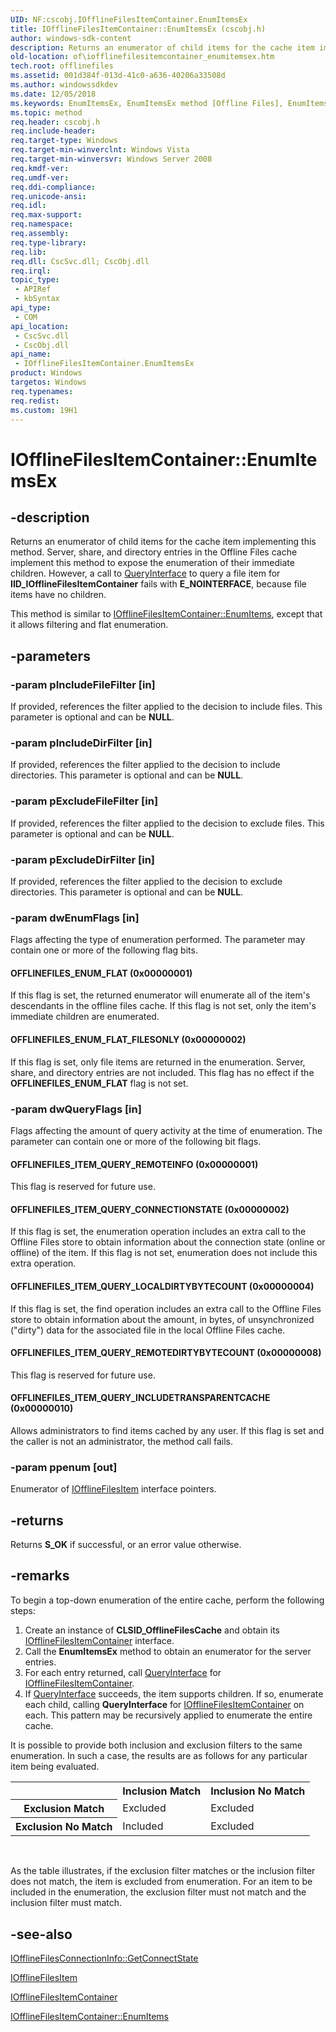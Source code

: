 ```yaml
---
UID: NF:cscobj.IOfflineFilesItemContainer.EnumItemsEx
title: IOfflineFilesItemContainer::EnumItemsEx (cscobj.h)
author: windows-sdk-content
description: Returns an enumerator of child items for the cache item implementing this method.
old-location: of\iofflinefilesitemcontainer_enumitemsex.htm
tech.root: offlinefiles
ms.assetid: 001d384f-013d-41c0-a636-40206a33508d
ms.author: windowssdkdev
ms.date: 12/05/2018
ms.keywords: EnumItemsEx, EnumItemsEx method [Offline Files], EnumItemsEx method [Offline Files],IOfflineFilesItemContainer interface, IOfflineFilesItemContainer interface [Offline Files],EnumItemsEx method, IOfflineFilesItemContainer.EnumItemsEx, IOfflineFilesItemContainer::EnumItemsEx, OFFLINEFILES_ENUM_FLAT, OFFLINEFILES_ENUM_FLAT_FILESONLY, OFFLINEFILES_ITEM_QUERY_CONNECTIONSTATE, OFFLINEFILES_ITEM_QUERY_INCLUDETRANSPARENTCACHE, OFFLINEFILES_ITEM_QUERY_LOCALDIRTYBYTECOUNT, OFFLINEFILES_ITEM_QUERY_REMOTEDIRTYBYTECOUNT, OFFLINEFILES_ITEM_QUERY_REMOTEINFO, cscobj/IOfflineFilesItemContainer::EnumItemsEx, of.iofflinefilesitemcontainer_enumitemsex
ms.topic: method
req.header: cscobj.h
req.include-header: 
req.target-type: Windows
req.target-min-winverclnt: Windows Vista
req.target-min-winversvr: Windows Server 2008
req.kmdf-ver: 
req.umdf-ver: 
req.ddi-compliance: 
req.unicode-ansi: 
req.idl: 
req.max-support: 
req.namespace: 
req.assembly: 
req.type-library: 
req.lib: 
req.dll: CscSvc.dll; CscObj.dll
req.irql: 
topic_type:
 - APIRef
 - kbSyntax
api_type:
 - COM
api_location:
 - CscSvc.dll
 - CscObj.dll
api_name:
 - IOfflineFilesItemContainer.EnumItemsEx
product: Windows
targetos: Windows
req.typenames: 
req.redist: 
ms.custom: 19H1
---
```


# IOfflineFilesItemContainer::EnumItemsEx


## -description


Returns an enumerator of child items for the cache item implementing this method. Server, share, and directory entries in the Offline Files cache implement this method to expose the enumeration of their immediate children.  However, a call to <a href="https://docs.microsoft.com/windows/desktop/api/unknwn/nf-unknwn-iunknown-queryinterface(q_)">QueryInterface</a> to query a file item for <b>IID_IOfflineFilesItemContainer</b> fails with <b>E_NOINTERFACE</b>, because file items have no children.

This method is similar to <a href="https://docs.microsoft.com/previous-versions/windows/desktop/api/cscobj/nf-cscobj-iofflinefilesitemcontainer-enumitems">IOfflineFilesItemContainer::EnumItems</a>, except that it allows filtering and flat enumeration.


## -parameters




### -param pIncludeFileFilter [in]

If provided, references the filter applied to the decision to include files.  This parameter is optional and can be <b>NULL</b>.


### -param pIncludeDirFilter [in]

If provided, references the filter applied to the decision to include directories.  This parameter is optional and can be <b>NULL</b>.


### -param pExcludeFileFilter [in]

If provided, references the filter applied to the decision to exclude files.  This parameter is optional and can be <b>NULL</b>.


### -param pExcludeDirFilter [in]

If provided, references the filter applied to the decision to exclude directories.  This parameter is optional and can be <b>NULL</b>.


### -param dwEnumFlags [in]

Flags affecting the type of enumeration performed.  The parameter may contain one or more of the following flag bits.



#### OFFLINEFILES_ENUM_FLAT (0x00000001)

If this flag is set, the returned enumerator will enumerate all of the item's descendants in the offline files cache.  If this flag is not set, only the item's immediate children are enumerated.



#### OFFLINEFILES_ENUM_FLAT_FILESONLY (0x00000002)

If this flag is set, only file items are returned in the enumeration.  Server, share, and directory entries are not included.  This flag has no effect if the <b>OFFLINEFILES_ENUM_FLAT</b> flag is not set.


### -param dwQueryFlags [in]

Flags affecting the amount of query activity at the time of enumeration.  The parameter can contain one or more of the following bit flags.



#### OFFLINEFILES_ITEM_QUERY_REMOTEINFO (0x00000001)

This flag is reserved for future use.



#### OFFLINEFILES_ITEM_QUERY_CONNECTIONSTATE (0x00000002)

If this flag is set, the enumeration operation includes an extra call to the Offline Files store to obtain information about the connection state (online or offline) of the item.  If this flag is not set, enumeration does not include this extra operation.



#### OFFLINEFILES_ITEM_QUERY_LOCALDIRTYBYTECOUNT (0x00000004)

If this flag is set, the find operation includes an extra call to the Offline Files store to obtain information about the amount, in bytes, of unsynchronized ("dirty") data for the associated file in the local Offline Files cache.



#### OFFLINEFILES_ITEM_QUERY_REMOTEDIRTYBYTECOUNT (0x00000008)

This flag is reserved for future use.



#### OFFLINEFILES_ITEM_QUERY_INCLUDETRANSPARENTCACHE (0x00000010)

Allows administrators to find items cached by any user. If this flag is set and the caller is not an administrator, the method call fails.


### -param ppenum [out]

Enumerator of <a href="https://docs.microsoft.com/previous-versions/windows/desktop/api/cscobj/nn-cscobj-iofflinefilesitem">IOfflineFilesItem</a> interface pointers.


## -returns



Returns <b>S_OK</b> if successful, or an error value otherwise.




## -remarks



To begin a top-down enumeration of the entire cache, perform the following steps:

<ol>
<li>Create an instance of <b>CLSID_OfflineFilesCache</b> and obtain its 
      <a href="https://docs.microsoft.com/previous-versions/windows/desktop/api/cscobj/nn-cscobj-iofflinefilesitemcontainer">IOfflineFilesItemContainer</a> interface.</li>
<li>Call the <b>EnumItemsEx</b> method to obtain an enumerator for the server entries.</li>
<li>For each entry returned, call <a href="https://docs.microsoft.com/windows/desktop/api/unknwn/nf-unknwn-iunknown-queryinterface(q_)">QueryInterface</a> for  <a href="https://docs.microsoft.com/previous-versions/windows/desktop/api/cscobj/nn-cscobj-iofflinefilesitemcontainer">IOfflineFilesItemContainer</a>.</li>
<li>If <a href="https://docs.microsoft.com/windows/desktop/api/unknwn/nf-unknwn-iunknown-queryinterface(q_)">QueryInterface</a> succeeds, the item supports children.  If so, enumerate each child, calling <b>QueryInterface</b> for <a href="https://docs.microsoft.com/previous-versions/windows/desktop/api/cscobj/nn-cscobj-iofflinefilesitemcontainer">IOfflineFilesItemContainer</a> on each.  This pattern may be recursively applied to enumerate the entire cache.</li>
</ol>
It is possible to provide both inclusion and exclusion filters to the same enumeration. In such a case, the results are as follows for any particular item being evaluated.

<table>
<tr>
<th></th>
<th>Inclusion Match</th>
<th>Inclusion No Match</th>
</tr>
<tr>
<th>Exclusion Match</th>
<td>Excluded</td>
<td>Excluded</td>
</tr>
<tr>
<th>Exclusion No Match</th>
<td>Included</td>
<td>Excluded</td>
</tr>
</table>
 

As the table illustrates, if the exclusion filter matches or the inclusion filter does not match, the item is excluded from enumeration.  For an item to be included in the enumeration, the exclusion filter must not match and the inclusion filter must match.




## -see-also




<a href="https://docs.microsoft.com/previous-versions/windows/desktop/api/cscobj/nf-cscobj-iofflinefilesconnectioninfo-getconnectstate">IOfflineFilesConnectionInfo::GetConnectState</a>



<a href="https://docs.microsoft.com/previous-versions/windows/desktop/api/cscobj/nn-cscobj-iofflinefilesitem">IOfflineFilesItem</a>



<a href="https://docs.microsoft.com/previous-versions/windows/desktop/api/cscobj/nn-cscobj-iofflinefilesitemcontainer">IOfflineFilesItemContainer</a>



<a href="https://docs.microsoft.com/previous-versions/windows/desktop/api/cscobj/nf-cscobj-iofflinefilesitemcontainer-enumitems">IOfflineFilesItemContainer::EnumItems</a>
 

 

